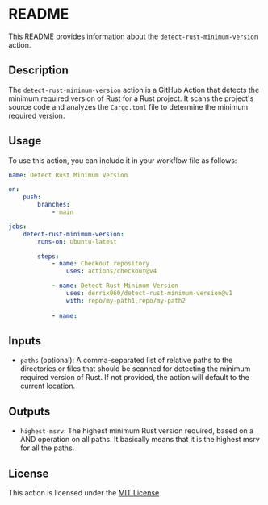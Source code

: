 # README

This README provides information about the `detect-rust-minimum-version` action.

## Description

The `detect-rust-minimum-version` action is a GitHub Action that detects the minimum required version of Rust for a Rust project. It scans the project's source code and analyzes the `Cargo.toml` file to determine the minimum required version.

## Usage

To use this action, you can include it in your workflow file as follows:

```yaml
name: Detect Rust Minimum Version

on:
    push:
        branches:
            - main

jobs:
    detect-rust-minimum-version:
        runs-on: ubuntu-latest

        steps:
            - name: Checkout repository
                uses: actions/checkout@v4

            - name: Detect Rust Minimum Version
                uses: derrix060/detect-rust-minimum-version@v1
                with: repo/my-path1,repo/my-path2
            
            - name: 
```

## Inputs

- `paths` (optional): A comma-separated list of relative paths to the directories or files that should be scanned for detecting the minimum required version of Rust. If not provided, the action will default to the current location.

## Outputs

- `highest-msrv`: The highest minimum Rust version required, based on a AND operation on all paths.  It basically means that it is the highest msrv for all the paths.

## License

This action is licensed under the [MIT License](LICENSE).
